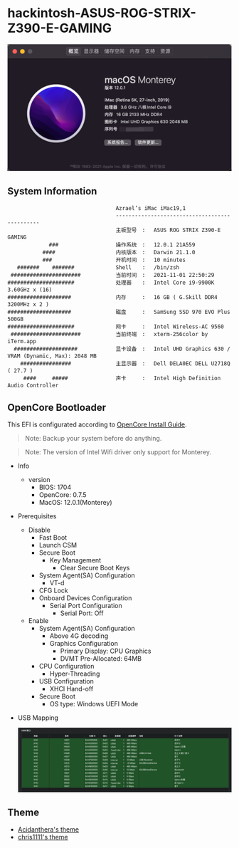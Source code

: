 # hackintosh-ASUS-ROG-STRIX-Z390-E-GAMING

![monterey 12.0.1](./monterey.png)

## System Information

                                      Azrael’s iMac iMac19,1
                                      ----------------------------------------------
                                      主板型号　: 　ASUS ROG STRIX Z390-E GAMING
                 ###                  操作系统　: 　12.0.1 21A559
               ####                   内核版本　: 　Darwin 21.1.0
               ###                    开机时间　: 　10 minutes
       #######    #######             Shell　　: 　/bin/zsh
     ######################           当前时间　: 　2021-11-01 22:50:29
    #####################             处理器　　: 　Intel Core i9-9900K 3.60GHz x (16)
    ####################              内存　　　: 　16 GB ( G.Skill DDR4 3200MHz x 2 )
    ####################              磁盘　　　: 　SamSung SSD 970 EVO Plus 500GB
    #####################             网卡　　　: 　Intel Wireless-AC 9560
     ######################           当前终端　: 　xterm-256color by iTerm.app
      ####################            显卡设备　: 　Intel UHD Graphics 630 / VRAM (Dynamic, Max): 2048 MB
        ################              主显示器　: 　Dell DELA0EC DELL U2718Q ( 27.7 )
         ####     #####               声卡　　　: 　Intel High Definition Audio Controller

## OpenCore Bootloader

This EFI is configurated according to [OpenCore Install Guide](https://dortania.github.io/OpenCore-Install-Guide/).

> Note: Backup your system before do anything.

> Note: The version of Intel Wifi driver only support for Monterey.

- Info

  - version
    - BIOS: 1704
    - OpenCore: 0.7.5
    - MacOS: 12.0.1(Monterey)

- Prerequisites

  - Disable
    - Fast Boot
    - Launch CSM
    - Secure Boot
      - Key Management
        - Clear Secure Boot Keys
    - System Agent(SA) Configuration
      - VT-d
    - CFG Lock
    - Onboard Devices Configuration
      - Serial Port Configuration
        - Serial Port: Off
  - Enable
    - System Agent(SA) Configuration
      - Above 4G decoding
      - Graphics Configuration
        - Primary Display: CPU Graphics
        - DVMT Pre-Allocated: 64MB
    - CPU Configuration
      - Hyper-Threading
    - USB Configuration
      - XHCI Hand-off
    - Secure Boot
      - OS type: Windows UEFI Mode

- USB Mapping

  ![USB Mapping](./usbMap/USB_definition.png)


## Theme

- [Acidanthera's theme](https://github.com/acidanthera/OcBinaryData/tree/master/Resources)
- [chris1111's theme](https://github.com/chris1111/My-Simple-OC-Themes)